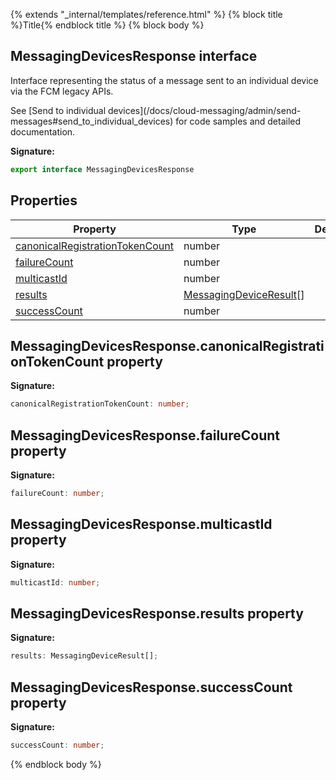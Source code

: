 {% extends "_internal/templates/reference.html" %}
{% block title %}Title{% endblock title %}
{% block body %}

## MessagingDevicesResponse interface

Interface representing the status of a message sent to an individual device via the FCM legacy APIs.

See \[Send to individual devices\](/docs/cloud-messaging/admin/send-messages\#send\_to\_individual\_devices) for code samples and detailed documentation.

<b>Signature:</b>

```typescript
export interface MessagingDevicesResponse 
```

## Properties

|  Property | Type | Description |
|  --- | --- | --- |
|  [canonicalRegistrationTokenCount](./firebase-admin_messaging.messagingdevicesresponse.md#messagingdevicesresponsecanonicalregistrationtokencount_property) | number |  |
|  [failureCount](./firebase-admin_messaging.messagingdevicesresponse.md#messagingdevicesresponsefailurecount_property) | number |  |
|  [multicastId](./firebase-admin_messaging.messagingdevicesresponse.md#messagingdevicesresponsemulticastid_property) | number |  |
|  [results](./firebase-admin_messaging.messagingdevicesresponse.md#messagingdevicesresponseresults_property) | [MessagingDeviceResult](./firebase-admin_.messagingdeviceresult.md#messagingdeviceresult_interface)<!-- -->\[\] |  |
|  [successCount](./firebase-admin_messaging.messagingdevicesresponse.md#messagingdevicesresponsesuccesscount_property) | number |  |

## MessagingDevicesResponse.canonicalRegistrationTokenCount property

<b>Signature:</b>

```typescript
canonicalRegistrationTokenCount: number;
```

## MessagingDevicesResponse.failureCount property

<b>Signature:</b>

```typescript
failureCount: number;
```

## MessagingDevicesResponse.multicastId property

<b>Signature:</b>

```typescript
multicastId: number;
```

## MessagingDevicesResponse.results property

<b>Signature:</b>

```typescript
results: MessagingDeviceResult[];
```

## MessagingDevicesResponse.successCount property

<b>Signature:</b>

```typescript
successCount: number;
```
{% endblock body %}
